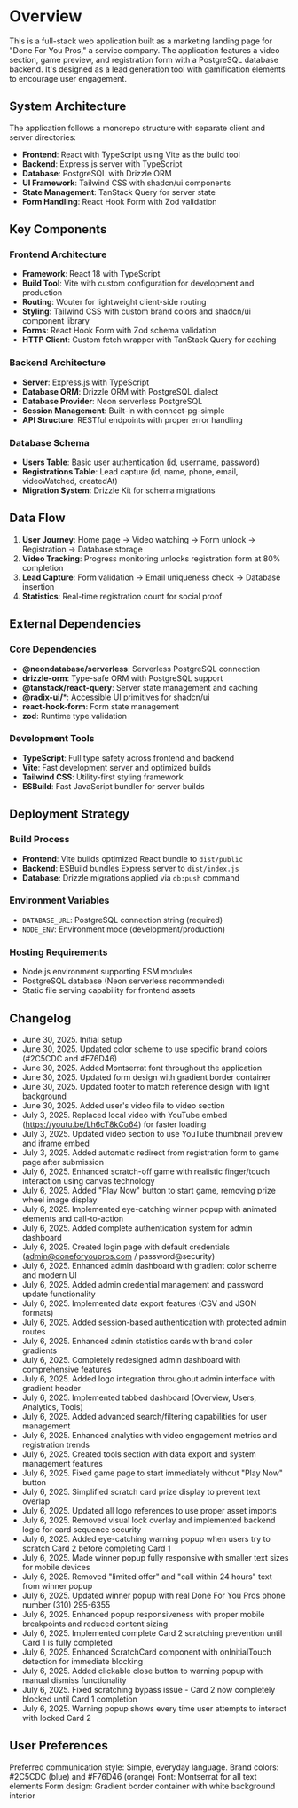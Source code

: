 # Overview

This is a full-stack web application built as a marketing landing page for "Done For You Pros," a service company. The application features a video section, game preview, and registration form with a PostgreSQL database backend. It's designed as a lead generation tool with gamification elements to encourage user engagement.

## System Architecture

The application follows a monorepo structure with separate client and server directories:

- **Frontend**: React with TypeScript using Vite as the build tool
- **Backend**: Express.js server with TypeScript
- **Database**: PostgreSQL with Drizzle ORM
- **UI Framework**: Tailwind CSS with shadcn/ui components
- **State Management**: TanStack Query for server state
- **Form Handling**: React Hook Form with Zod validation

## Key Components

### Frontend Architecture
- **Framework**: React 18 with TypeScript
- **Build Tool**: Vite with custom configuration for development and production
- **Routing**: Wouter for lightweight client-side routing  
- **Styling**: Tailwind CSS with custom brand colors and shadcn/ui component library
- **Forms**: React Hook Form with Zod schema validation
- **HTTP Client**: Custom fetch wrapper with TanStack Query for caching

### Backend Architecture
- **Server**: Express.js with TypeScript
- **Database ORM**: Drizzle ORM with PostgreSQL dialect
- **Database Provider**: Neon serverless PostgreSQL
- **Session Management**: Built-in with connect-pg-simple
- **API Structure**: RESTful endpoints with proper error handling

### Database Schema
- **Users Table**: Basic user authentication (id, username, password)
- **Registrations Table**: Lead capture (id, name, phone, email, videoWatched, createdAt)
- **Migration System**: Drizzle Kit for schema migrations

## Data Flow

1. **User Journey**: Home page → Video watching → Form unlock → Registration → Database storage
2. **Video Tracking**: Progress monitoring unlocks registration form at 80% completion
3. **Lead Capture**: Form validation → Email uniqueness check → Database insertion
4. **Statistics**: Real-time registration count for social proof

## External Dependencies

### Core Dependencies
- **@neondatabase/serverless**: Serverless PostgreSQL connection
- **drizzle-orm**: Type-safe ORM with PostgreSQL support
- **@tanstack/react-query**: Server state management and caching
- **@radix-ui/***: Accessible UI primitives for shadcn/ui
- **react-hook-form**: Form state management
- **zod**: Runtime type validation

### Development Tools
- **TypeScript**: Full type safety across frontend and backend
- **Vite**: Fast development server and optimized builds
- **Tailwind CSS**: Utility-first styling framework
- **ESBuild**: Fast JavaScript bundler for server builds

## Deployment Strategy

### Build Process
- **Frontend**: Vite builds optimized React bundle to `dist/public`
- **Backend**: ESBuild bundles Express server to `dist/index.js`
- **Database**: Drizzle migrations applied via `db:push` command

### Environment Variables
- `DATABASE_URL`: PostgreSQL connection string (required)
- `NODE_ENV`: Environment mode (development/production)

### Hosting Requirements
- Node.js environment supporting ESM modules
- PostgreSQL database (Neon serverless recommended)
- Static file serving capability for frontend assets

## Changelog

- June 30, 2025. Initial setup
- June 30, 2025. Updated color scheme to use specific brand colors (#2C5CDC and #F76D46)
- June 30, 2025. Added Montserrat font throughout the application
- June 30, 2025. Updated form design with gradient border container
- June 30, 2025. Updated footer to match reference design with light background
- June 30, 2025. Added user's video file to video section
- July 3, 2025. Replaced local video with YouTube embed (https://youtu.be/Lh6cT8kCo64) for faster loading
- July 3, 2025. Updated video section to use YouTube thumbnail preview and iframe embed
- July 3, 2025. Added automatic redirect from registration form to game page after submission
- July 6, 2025. Enhanced scratch-off game with realistic finger/touch interaction using canvas technology
- July 6, 2025. Added "Play Now" button to start game, removing prize wheel image display
- July 6, 2025. Implemented eye-catching winner popup with animated elements and call-to-action
- July 6, 2025. Added complete authentication system for admin dashboard
- July 6, 2025. Created login page with default credentials (admin@doneforyoupros.com / password@security)
- July 6, 2025. Enhanced admin dashboard with gradient color scheme and modern UI
- July 6, 2025. Added admin credential management and password update functionality
- July 6, 2025. Implemented data export features (CSV and JSON formats)
- July 6, 2025. Added session-based authentication with protected admin routes
- July 6, 2025. Enhanced admin statistics cards with brand color gradients
- July 6, 2025. Completely redesigned admin dashboard with comprehensive features
- July 6, 2025. Added logo integration throughout admin interface with gradient header
- July 6, 2025. Implemented tabbed dashboard (Overview, Users, Analytics, Tools)
- July 6, 2025. Added advanced search/filtering capabilities for user management
- July 6, 2025. Enhanced analytics with video engagement metrics and registration trends
- July 6, 2025. Created tools section with data export and system management features
- July 6, 2025. Fixed game page to start immediately without "Play Now" button
- July 6, 2025. Simplified scratch card prize display to prevent text overlap
- July 6, 2025. Updated all logo references to use proper asset imports
- July 6, 2025. Removed visual lock overlay and implemented backend logic for card sequence security
- July 6, 2025. Added eye-catching warning popup when users try to scratch Card 2 before completing Card 1
- July 6, 2025. Made winner popup fully responsive with smaller text sizes for mobile devices
- July 6, 2025. Removed "limited offer" and "call within 24 hours" text from winner popup
- July 6, 2025. Updated winner popup with real Done For You Pros phone number (310) 295-6355
- July 6, 2025. Enhanced popup responsiveness with proper mobile breakpoints and reduced content sizing
- July 6, 2025. Implemented complete Card 2 scratching prevention until Card 1 is fully completed
- July 6, 2025. Enhanced ScratchCard component with onInitialTouch detection for immediate blocking
- July 6, 2025. Added clickable close button to warning popup with manual dismiss functionality
- July 6, 2025. Fixed scratching bypass issue - Card 2 now completely blocked until Card 1 completion
- July 6, 2025. Warning popup shows every time user attempts to interact with locked Card 2

## User Preferences

Preferred communication style: Simple, everyday language.
Brand colors: #2C5CDC (blue) and #F76D46 (orange)
Font: Montserrat for all text elements
Form design: Gradient border container with white background interior